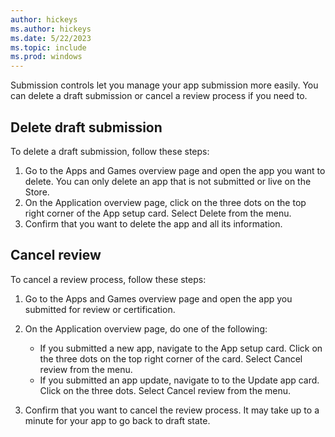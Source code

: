 ```yaml
---
author: hickeys
ms.author: hickeys
ms.date: 5/22/2023
ms.topic: include
ms.prod: windows
---
```


Submission controls let you manage your app submission more easily. You can delete a draft submission or cancel a review process if you need to.

## Delete draft submission

To delete a draft submission, follow these steps:

1. Go to the Apps and Games overview page and open the app you want to delete. You can only delete an app that is not submitted or live on the Store.
2. On the Application overview page, click on the three dots on the top right corner of the App setup card. Select Delete from the menu.
3. Confirm that you want to delete the app and all its information.

## Cancel review

To cancel a review process, follow these steps:

1. Go to the Apps and Games overview page and open the app you submitted for review or certification.
1. On the Application overview page, do one of the following:
  
    - If you submitted a new app, navigate to the App setup card. Click on the three dots on the top right corner of the card. Select Cancel review from the menu.
    - If you submitted an app update, navigate to to the Update app card. Click on the three dots. Select Cancel review from the menu.

1. Confirm that you want to cancel the review process. It may take up to a minute for your app to go back to draft state.

